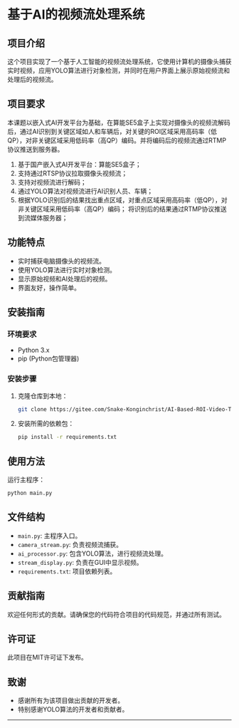 # 基于AI的视频流处理系统

## 项目介绍
这个项目实现了一个基于人工智能的视频流处理系统，它使用计算机的摄像头捕获实时视频，应用YOLO算法进行对象检测，并同时在用户界面上展示原始视频流和处理后的视频流。
## 项目要求
本课题以嵌入式AI开发平台为基础，在算能SE5盒子上实现对摄像头的视频流解码后，通过AI识别到关键区域如人和车辆后，对关键的ROI区域采用高码率（低QP），对非关键区域采用低码率（高QP）编码。并将编码后的视频流通过RTMP协议推送到服务器。
1. 基于国产嵌入式AI开发平台：算能SE5盒子；
2. 支持通过RTSP协议拉取摄像头视频流；
3. 支持对视频流进行解码；
4. 通过YOLO算法对视频流进行AI识别人员、车辆；
5. 根据YOLO识别后的结果找出重点区域，对重点区域采用高码率（低QP），对非关键区域采用低码率（高QP）编码；
将识别后的结果通过RTMP协议推送到流媒体服务器；

## 功能特点
- 实时捕获电脑摄像头的视频流。
- 使用YOLO算法进行实时对象检测。
- 显示原始视频和AI处理后的视频。
- 界面友好，操作简单。
## 安装指南
### 环境要求
- Python 3.x
- pip (Python包管理器)
### 安装步骤
1. 克隆仓库到本地：
   ```bash
   git clone https://gitee.com/Snake-Konginchrist/AI-Based-ROI-Video-Transmission-System.git
   ```
2. 安装所需的依赖包：
   ```bash
   pip install -r requirements.txt
   ```
## 使用方法
运行主程序：
```bash
python main.py
```
## 文件结构
- `main.py`: 主程序入口。
- `camera_stream.py`: 负责视频流捕获。
- `ai_processor.py`: 包含YOLO算法，进行视频流处理。
- `stream_display.py`: 负责在GUI中显示视频。
- `requirements.txt`: 项目依赖列表。
## 贡献指南
欢迎任何形式的贡献。请确保您的代码符合项目的代码规范，并通过所有测试。
## 许可证
此项目在MIT许可证下发布。
## 致谢
- 感谢所有为该项目做出贡献的开发者。
- 特别感谢YOLO算法的开发者和贡献者。
---